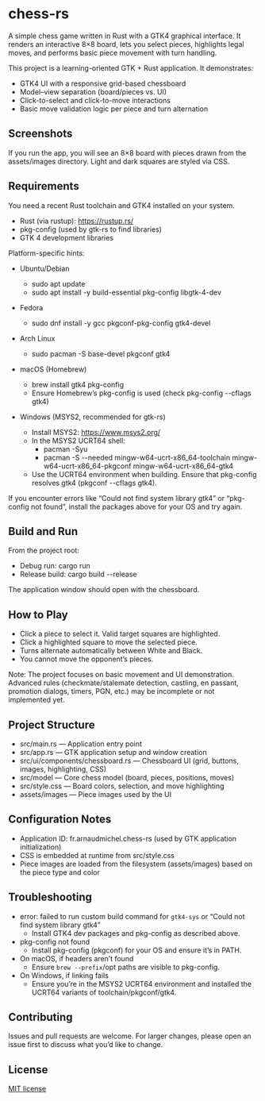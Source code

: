 # chess-rs

A simple chess game written in Rust with a GTK4 graphical interface. It renders an interactive 8×8 board, lets you select pieces, highlights legal moves, and performs basic piece movement with turn handling.

This project is a learning-oriented GTK + Rust application. It demonstrates:
- GTK4 UI with a responsive grid-based chessboard
- Model–view separation (board/pieces vs. UI)
- Click-to-select and click-to-move interactions
- Basic move validation logic per piece and turn alternation


## Screenshots
If you run the app, you will see an 8×8 board with pieces drawn from the assets/images directory. Light and dark squares are styled via CSS.


## Requirements
You need a recent Rust toolchain and GTK4 installed on your system.

- Rust (via rustup): https://rustup.rs/
- pkg-config (used by gtk-rs to find libraries)
- GTK 4 development libraries

Platform-specific hints:

- Ubuntu/Debian
  - sudo apt update
  - sudo apt install -y build-essential pkg-config libgtk-4-dev

- Fedora
  - sudo dnf install -y gcc pkgconf-pkg-config gtk4-devel

- Arch Linux
  - sudo pacman -S base-devel pkgconf gtk4

- macOS (Homebrew)
  - brew install gtk4 pkg-config
  - Ensure Homebrew’s pkg-config is used (check pkg-config --cflags gtk4)

- Windows (MSYS2, recommended for gtk-rs)
  - Install MSYS2: https://www.msys2.org/
  - In the MSYS2 UCRT64 shell:
    - pacman -Syu
    - pacman -S --needed mingw-w64-ucrt-x86_64-toolchain mingw-w64-ucrt-x86_64-pkgconf mingw-w64-ucrt-x86_64-gtk4
  - Use the UCRT64 environment when building. Ensure that pkg-config resolves gtk4 (pkgconf --cflags gtk4).

If you encounter errors like “Could not find system library gtk4” or “pkg-config not found”, install the packages above for your OS and try again.


## Build and Run
From the project root:

- Debug run: cargo run
- Release build: cargo build --release

The application window should open with the chessboard.


## How to Play
- Click a piece to select it. Valid target squares are highlighted.
- Click a highlighted square to move the selected piece.
- Turns alternate automatically between White and Black.
- You cannot move the opponent’s pieces.

Note: The project focuses on basic movement and UI demonstration. Advanced rules (checkmate/stalemate detection, castling, en passant, promotion dialogs, timers, PGN, etc.) may be incomplete or not implemented yet.


## Project Structure
- src/main.rs — Application entry point
- src/app.rs — GTK application setup and window creation
- src/ui/components/chessboard.rs — Chessboard UI (grid, buttons, images, highlighting, CSS)
- src/model — Core chess model (board, pieces, positions, moves)
- src/style.css — Board colors, selection, and move highlighting
- assets/images — Piece images used by the UI


## Configuration Notes
- Application ID: fr.arnaudmichel.chess-rs (used by GTK application initialization)
- CSS is embedded at runtime from src/style.css
- Piece images are loaded from the filesystem (assets/images) based on the piece type and color


## Troubleshooting
- error: failed to run custom build command for `gtk4-sys` or “Could not find system library gtk4”
  - Install GTK4 dev packages and pkg-config as described above.
- pkg-config not found
  - Install pkg-config (pkgconf) for your OS and ensure it’s in PATH.
- On macOS, if headers aren’t found
  - Ensure `brew --prefix`/opt paths are visible to pkg-config.
- On Windows, if linking fails
  - Ensure you’re in the MSYS2 UCRT64 environment and installed the UCRT64 variants of toolchain/pkgconf/gtk4.


## Contributing
Issues and pull requests are welcome. For larger changes, please open an issue first to discuss what you’d like to change.


## License
[MIT license](LICENSE)

